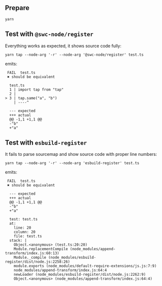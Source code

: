 ## Prepare

```
yarn
```

## Test with `@swc-node/register`

Everything works as expected, it shows source code fully:

```
yarn tap --node-arg '-r' --node-arg '@swc-node/register' test.ts
```

emits:

```
 FAIL  test.ts
 ✖ should be equivalent

  test.ts
  1 | import tap from "tap"
  2 |
> 3 | tap.same("a", "b")
    | ----^

  --- expected
  +++ actual
  @@ -1,1 +1,1 @@
  -"b"
  +"a"
```

## Test with `esbuild-register`

It fails to parse sourcemap and show source code with proper line numbers:

```
yarn tap --node-arg '-r' --node-arg 'esbuild-register' test.ts
```

emits:

```
 FAIL  test.ts
 ✖ should be equivalent

  --- expected
  +++ actual
  @@ -1,1 +1,1 @@
  -"b"
  +"a"

  test: test.ts
  at:
    line: 20
    column: 20
    file: test.ts
  stack: |
    Object.<anonymous> (test.ts:20:20)
    Module.replacementCompile (node_modules/append-transform/index.js:60:13)
    Module._compile (node_modules/esbuild-register/dist/node.js:2258:26)
    module.exports (node_modules/default-require-extensions/js.js:7:9)
    node_modules/append-transform/index.js:64:4
    newLoader (node_modules/esbuild-register/dist/node.js:2262:9)
    Object.<anonymous> (node_modules/append-transform/index.js:64:4)
```
